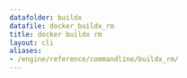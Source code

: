 ```yaml
---
datafolder: buildx
datafile: docker_buildx_rm
title: docker buildx rm
layout: cli
aliases:
- /engine/reference/commandline/buildx_rm/
---
```


<!--
This page is automatically generated from Docker's source code. If you want to
suggest a change to the text that appears here, open a ticket or pull request
in the source repository on GitHub:

https://github.com/docker/buildx
-->
